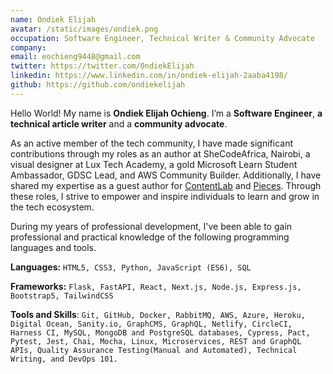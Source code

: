 ```yaml
---
name: Ondiek Elijah
avatar: /static/images/ondiek.png
occupation: Software Engineer, Technical Writer & Community Advocate
company:
email: eochieng9448@gmail.com
twitter: https://twitter.com/0ndiekElijah
linkedin: https://www.linkedin.com/in/ondiek-elijah-2aaba4198/
github: https://github.com/ondiekelijah
---
```


Hello World! My name is **Ondiek Elijah Ochieng**. I’m a **Software Engineer**, **a technical article writer** and a **community advocate**.

As an active member of the tech community, I have made significant contributions through my roles as an author at SheCodeAfrica, Nairobi, a visual designer at Lux Tech Academy, a gold Microsoft Learn Student Ambassador, GDSC Lead, and AWS Community Builder. Additionally, I have shared my expertise as a guest author for [ContentLab](https://contentlab.com/) and [Pieces](pieces.app). Through these roles, I strive to empower and inspire individuals to learn and grow in the tech ecosystem.

During my years of professional development, I've been able to gain professional and practical knowledge of the following programming languages and tools.

**Languages:** `HTML5, CSS3, Python, JavaScript (ES6), SQL`

**Frameworks:** `Flask, FastAPI, React, Next.js, Node.js, Express.js, Bootstrap5, TailwindCSS`

**Tools and Skills**: `Git, GitHub, Docker, RabbitMQ, AWS, Azure, Heroku, Digital Ocean, Sanity.io, GraphCMS, GraphQL, Netlify, CircleCI, Harness CI, MySQL, MongoDB and PostgreSQL databases, Cypress, Pact, Pytest, Jest, Chai, Mocha, Linux, Microservices, REST and GraphQL APIs, Quality Assurance Testing(Manual and Automated), Technical Writing, and DevOps 101.`
